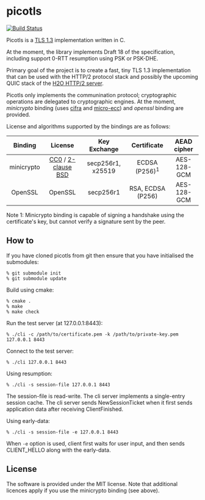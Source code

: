picotls
===

[![Build Status](https://travis-ci.org/h2o/picotls.svg?branch=master)](https://travis-ci.org/h2o/picotls)

Picotls is a [TLS 1.3](https://tlswg.github.io/tls13-spec/) implementation written in C.

At the moment, the library implements Draft 18 of the specification, including support 0-RTT resumption using PSK or PSK-DHE.

Primary goal of the project is to create a fast, tiny TLS 1.3 implementation that can be used with the HTTP/2 protocol stack and possibly the upcoming QUIC stack of the [H2O HTTP/2 server](https://h2o.examp1e.net).

Picotls only implements the communination protocol; cryptographic operations are delegated to cryptographic engines.
At the moment, _minicrypto_ binding (uses [cifra](https://github.com/ctz/cifra/) and [micro-ecc](https://github.com/kmackay/micro-ecc)) and _openssl_ binding are provided.

License and algorithms supported by the bindings are as follows:

| Binding | License | Key Exchange | Certificate | AEAD cipher |
|:-----:|:-----:|:-----:|:-----:|:-----:|
| minicrypto | [CC0](https://github.com/ctz/cifra/) / [2-clause BSD](https://github.com/kmackay/micro-ecc) | secp256r1, x25519 | ECDSA (P256)<sup>1</sup> | AES-128-GCM |
| OpenSSL | OpenSSL | secp256r1 | RSA, ECDSA (P256) | AES-128-GCM |

Note 1: Minicrypto binding is capable of signing a handshake using the certificate's key, but cannot verify a signature sent by the peer.

How to
---

If you have cloned picotls from git then ensure that you have initialised the submodules:
```
% git submodule init
% git submodule update
```

Build using cmake:
```
% cmake .
% make
% make check
```

Run the test server (at 127.0.0.1:8443):
```
% ./cli -c /path/to/certificate.pem -k /path/to/private-key.pem  127.0.0.1 8443
```

Connect to the test server:
```
% ./cli 127.0.0.1 8443
```

Using resumption:
```
% ./cli -s session-file 127.0.0.1 8443
```
The session-file is read-write.
The cli server implements a single-entry session cache.
The cli server sends NewSessionTicket when it first sends application data after receiving ClientFinished.

Using early-data:
```
% ./cli -s session-file -e 127.0.0.1 8443
```
When `-e` option is used, client first waits for user input, and then sends CLIENT_HELLO along with the early-data.

License
---

The software is provided under the MIT license.
Note that additional licences apply if you use the minicrypto binding (see above).
